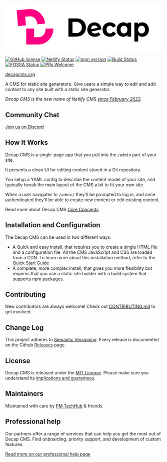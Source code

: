![Decap CMS](/img/decap.svg)

[![GitHub license](https://img.shields.io/badge/license-MIT-blue.svg)](https://github.com/decaporg/decap-cms/blob/master/LICENSE) [![Netlify Status](https://api.netlify.com/api/v1/badges/8b87160b-0a11-4f75-8050-1d21bc1cff8c/deploy-status)](https://app.netlify.com/sites/decap-www/deploys) [![npm version](https://img.shields.io/npm/v/decap-cms.svg?style=flat)](https://www.npmjs.com/package/decap-cms) [![Build Status](https://github.com/decaporg/decap-cms/workflows/Node%20CI/badge.svg)](https://github.com/decaporg/decap-cms/actions?query=branch%3Amaster+workflow%3A%22Node+CI%22) [![FOSSA Status](https://app.fossa.com/api/projects/git%2Bgithub.com%2Fdecaporg%2Fdecap-cms.svg?type=shield&issueType=license)](https://app.fossa.com/projects/git%2Bgithub.com%2Fdecaporg%2Fdecap-cms?ref=badge_shield) [![PRs Welcome](https://img.shields.io/badge/PRs-welcome-brightgreen.svg)](https://github.com/decaporg/decap-cms/blob/master/CONTRIBUTING.md)

[decapcms.org](https://www.decapcms.org/)

A CMS for static site generators. Give users a simple way to edit
and add content to any site built with a static site generator.

_Decap CMS is the new name of Netlify CMS [since February 2023](https://www.netlify.com/blog/netlify-cms-to-become-decap-cms/)._

## Community Chat

<a href="https://decapcms.org/chat">Join us on Discord</a>

## How It Works

Decap CMS is a single-page app that you pull into the `/admin` part of your site.

It presents a clean UI for editing content stored in a Git repository.

You setup a YAML config to describe the content model of your site, and typically
tweak the main layout of the CMS a bit to fit your own site.

When a user navigates to `/admin/` they'll be prompted to log in, and once authenticated
they'll be able to create new content or edit existing content.

Read more about Decap CMS [Core Concepts](https://www.decapcms.org/docs/intro/).

## Installation and Configuration

The Decap CMS can be used in two different ways.

* A Quick and easy install, that requires you to create a single HTML file and a configuration file. All the CMS JavaScript and CSS are loaded from a CDN.
  To learn more about this installation method, refer to the [Quick Start Guide](https://www.decapcms.org/docs/quick-start/)
* A complete, more complex install, that gives you more flexibility but requires that you use a static site builder with a build system that supports npm packages.

## Contributing

New contributors are always welcome! Check out [CONTRIBUTING.md](https://github.com/decaporg/decap-cms/blob/master/CONTRIBUTING.md) to get involved.

## Change Log

This project adheres to [Semantic Versioning](http://semver.org/).
Every release is documented on the Github [Releases](https://github.com/decaporg/decap-cms/releases) page.

## License

Decap CMS is released under the [MIT License](LICENSE).
Please make sure you understand its [implications and guarantees](https://writing.kemitchell.com/2016/09/21/MIT-License-Line-by-Line.html).

## Maintainers

Maintained with care by <a href="https://techhub.p-m.si/">PM TechHub</a> & friends.

## Professional help

Our partners offer a range of services that can help you get the most out of Decap CMS. Find onboarding, priority support, and development of custom features.

[Read more on our professional help page](/services/)

